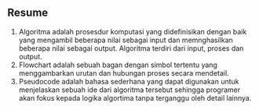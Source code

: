 ## Resume
1. Algoritma adalah prosesdur komputasi yang didefinisikan dengan baik yang mengambil beberapa nilai sebagai input dan memnghasilkan beberapa nilai sebagai output. Algoritma terdiri dari input, proses dan output.
2. Flowchart adalah sebuah bagan dengan simbol tertentu yang menggambarkan urutan dan hubungan proses secara mendetail.
3. Pseudocode adalah bahasa sederhana yang dapat digunakan untuk menjelaskan sebuah ide dari algoritma tersebut sehingga programer akan fokus kepada logika algortima tanpa terganggu oleh detail lainnya.

